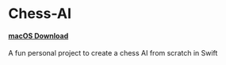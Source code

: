 # Chess-AI
#### [macOS Download](https://github.com/cabouezzi/Chess-AI/blob/main/Chess%20AI.zip?raw=true)
A fun personal project to create a chess AI from scratch in Swift
